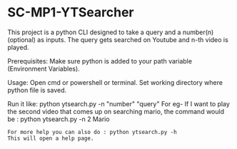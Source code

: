 # SC-MP1-YTSearcher

This project is a python CLI designed to take a query and a number(n)(optional) as inputs.
The query gets searched on Youtube and n-th video is played.

Prerequisites:
  Make sure python is added to your path variable (Environment Variables).

Usage:
  Open cmd or powershell or terminal.
  Set working directory where python file is saved.
  
  Run it like:
    python ytsearch.py -n "number" "query"
    For eg- If I want to play the second video that comes up on searching mario, the command would be : python ytsearch.py -n 2 Mario
    
    For more help you can also do : python ytsearch.py -h
    This will open a help page.
